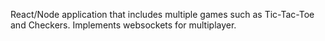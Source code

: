 React/Node application that includes multiple games such as Tic-Tac-Toe and Checkers. Implements websockets for multiplayer.
